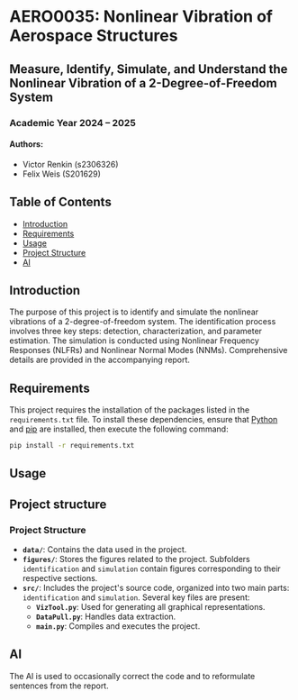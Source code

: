 # AERO0035: Nonlinear Vibration of Aerospace Structures

## Measure, Identify, Simulate, and Understand the Nonlinear Vibration of a 2-Degree-of-Freedom System
### Academic Year 2024 – 2025

#### Authors:
- Victor Renkin (s2306326)
- Felix Weis (S201629)

## Table of Contents
- [Introduction](#introduction)
- [Requirements](#requirements)
- [Usage](#usage)
- [Project Structure](#project-structure)
- [AI](#ai)

## Introduction
The purpose of this project is to identify and simulate the nonlinear vibrations of a 2-degree-of-freedom system. The identification process involves three key steps: detection, characterization, and parameter estimation. The simulation is conducted using Nonlinear Frequency Responses (NLFRs) and Nonlinear Normal Modes (NNMs). Comprehensive details are provided in the accompanying report.


## Requirements
This project requires the installation of the packages listed in the `requirements.txt` file. To install these dependencies, ensure that [Python](https://www.python.org/) and [pip](https://pip.pypa.io/en/stable/) are installed, then execute the following command:

```bash
pip install -r requirements.txt
```
## Usage


## Project structure
### Project Structure

- **`data/`**: Contains the data used in the project.  
- **`figures/`**: Stores the figures related to the project. Subfolders `identification` and `simulation` contain figures corresponding to their respective sections.  
- **`src/`**: Includes the project's source code, organized into two main parts: `identification` and `simulation`. Several key files are present:
  - **`VizTool.py`**: Used for generating all graphical representations.  
  - **`DataPull.py`**: Handles data extraction.  
  - **`main.py`**: Compiles and executes the project.  


## AI

The AI is used to occasionally correct the code and to reformulate sentences from the report.

